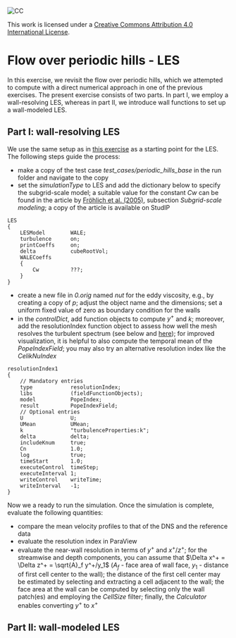![CC](https://i.creativecommons.org/l/by/4.0/88x31.png)

This work is licensed under a [Creative Commons Attribution 4.0 International License](http://creativecommons.org/licenses/by/4.0/).

# Flow over periodic hills - LES

In this exercise, we revisit the flow over periodic hills, which we attempted to compute with a direct numerical approach in one of the previous exercises. The present exercise consists of two parts. In part I, we employ a wall-resolving LES, whereas in part II, we introduce wall functions to set up a wall-modeled LES.

## Part I: wall-resolving LES

We use the same setup as in [this exercise](periodic_hills_dns.md) as a starting point for the LES. The following steps guide the process:

- make a copy of the test case *test_cases/periodic_hills_base* in the run folder and navigate to the copy
- set the *simulationType* to LES and add the dictionary below to specify the subgrid-scale model; a suitable value for the constant *Cw* can be found in the article by [Fröhlich et al. (2005)](https://doi.org/10.1017/S0022112004002812), subsection *Subgrid-scale modeling*; a copy of the article is available on StudIP

```
LES
{
    LESModel        WALE;
    turbulence      on;
    printCoeffs     on;
    delta           cubeRootVol;
    WALECoeffs
    {
        Cw          ???;
    }
}
```

- create a new file in *0.orig* named *nut* for the eddy viscosity, e.g., by creating a copy of *p*; adjust the object name and the dimensions; set a uniform fixed value of zero as boundary condition for the walls
- in the *controlDict*, add function objects to compute $y^+$ and $k$; moreover, add the resolutionIndex function object to assess how well the mesh resolves the turbulent spectrum (see below and [here](https://develop.openfoam.com/Development/openfoam/-/merge_requests/569)); for improved visualization, it is helpful to also compute the temporal mean of the *PopeIndexField*; you may also try an alternative resolution index like the *CelikNuIndex*

```
resolutionIndex1
{
    // Mandatory entries
    type            resolutionIndex;
    libs            (fieldFunctionObjects);
    model           PopeIndex;
    result          PopeIndexField;
    // Optional entries
    U               U;
    UMean           UMean;
    k               "turbulenceProperties:k";
    delta           delta;
    includeKnum     true;
    Cn              1.0;
    log             true;
    timeStart       1.0;
    executeControl  timeStep;
    executeInterval 1;
    writeControl    writeTime;
    writeInterval   -1;
}
```

Now we a ready to run the simulation. Once the simulation is complete, evaluate the following quantities:

- compare the mean velocity profiles to that of the DNS and the reference data
- evaluate the resolution index in ParaView
- evaluate the near-wall resolution in terms of $y^+$ and $x^+/z^+$; for the streamwise and depth components, you can assume that $\Delta x^+ = \Delta z^+ = \sqrt{A}_f y^+/y_1$ ($A_f$ - face area of wall face, $y_1$ - distance of first cell center to the wall); the distance of the first cell center may be estimated by selecting and extracting a cell adjacent to the wall; the face area at the wall can be computed by selecting only the wall patch(es) and employing the *CellSize* filter; finally, the *Calculator* enables converting $y^+$ to $x^+$

## Part II: wall-modeled LES